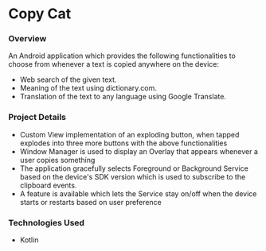 # Copy Cat

### Overview

An Android application which provides the following functionalities to choose from whenever a text is copied anywhere on the device:

- Web search of the given text.
- Meaning of the text using dictionary.com.
- Translation of the text to any language using Google Translate. 


### Project Details 

- Custom View implementation of an exploding button, when tapped explodes into three more buttons with the above functionalities 
- Window Manager is used to display an Overlay that appears whenever a user copies something
- The application gracefully selects Foreground or Background Service based on the device's SDK version which is used to subscribe to the clipboard events.
- A feature is available which lets the Service stay on/off when the device starts or restarts based on user preference


### Technologies Used

- Kotlin
